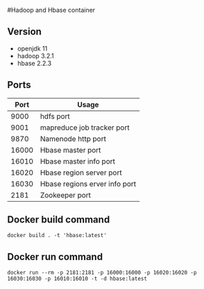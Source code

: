 #Hadoop and Hbase container

## Version
* openjdk 11
* hadoop 3.2.1
* hbase 2.2.3


## Ports

|   Port    | Usage                         |
|-----------|-------------------------------|
|   9000    | hdfs port                     |
|   9001    | mapreduce job tracker port    |
|   9870    | Namenode http port            |
|   16000   | Hbase master port             |
|   16010   | Hbase master info port        |
|   16020   | Hbase region server port      |
|   16030   | Hbase regions erver info port |
|   2181    | Zookeeper port                |

## Docker build command
``
docker build . -t 'hbase:latest'
``
## Docker run command
``
docker run --rm -p 2181:2181 -p 16000:16000 -p 16020:16020 -p 16030:16030 -p 16010:16010 -t -d hbase:latest
``

